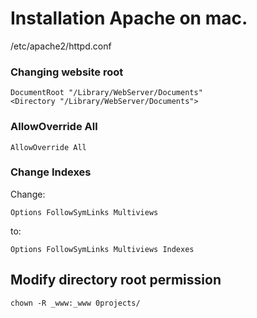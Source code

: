 # Installation Apache on mac.

/etc/apache2/httpd.conf

### Changing website root
```
DocumentRoot "/Library/WebServer/Documents"
<Directory "/Library/WebServer/Documents">
```
### AllowOverride All
```
AllowOverride All
```
### Change Indexes
Change:
```
Options FollowSymLinks Multiviews
```
to:
```
Options FollowSymLinks Multiviews Indexes
```

## Modify directory root permission
```
chown -R _www:_www 0projects/
```
